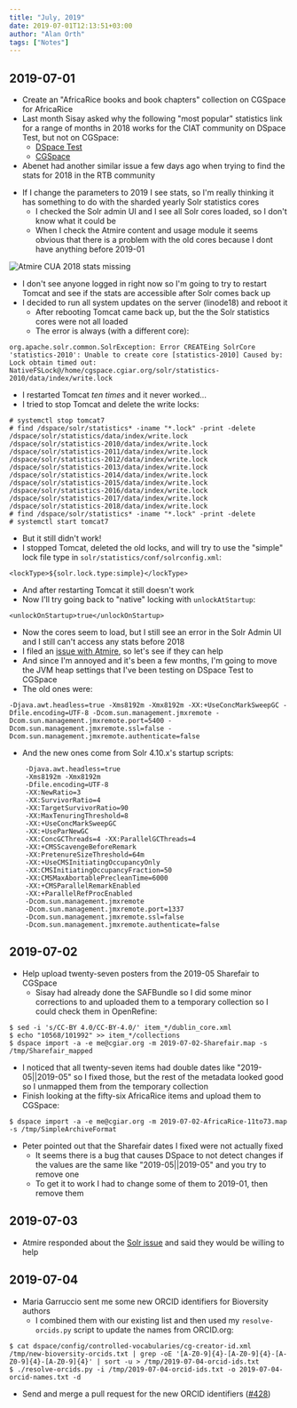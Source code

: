 ```yaml
---
title: "July, 2019"
date: 2019-07-01T12:13:51+03:00
author: "Alan Orth"
tags: ["Notes"]
---
```


## 2019-07-01

- Create an "AfricaRice books and book chapters" collection on CGSpace for AfricaRice
- Last month Sisay asked why the following "most popular" statistics link for a range of months in 2018 works for the CIAT community on DSpace Test, but not on CGSpace:
  - [DSpace Test](https://dspacetest.cgiar.org/handle/10568/35697/most-popular/item#simplefilter=custom&time_filter_end_date=01%2F12%2F2018)
  - [CGSpace](https://cgspace.cgiar.org/handle/10568/35697/most-popular/item#simplefilter=custom&time_filter_end_date=01%2F12%2F2018)
- Abenet had another similar issue a few days ago when trying to find the stats for 2018 in the RTB community

<!--more-->

- If I change the parameters to 2019 I see stats, so I'm really thinking it has something to do with the sharded yearly Solr statistics cores
  - I checked the Solr admin UI and I see all Solr cores loaded, so I don't know what it could be
  - When I check the Atmire content and usage module it seems obvious that there is a problem with the old cores because I dont have anything before 2019-01

![Atmire CUA 2018 stats missing](/cgspace-notes/2019/07/atmire-cua-2018-missing.png)

- I don't see anyone logged in right now so I'm going to try to restart Tomcat and see if the stats are accessible after Solr comes back up
- I decided to run all system updates on the server (linode18) and reboot it
  - After rebooting Tomcat came back up, but the the Solr statistics cores were not all loaded
  - The error is always (with a different core):

```
org.apache.solr.common.SolrException: Error CREATEing SolrCore 'statistics-2010': Unable to create core [statistics-2010] Caused by: Lock obtain timed out: NativeFSLock@/home/cgspace.cgiar.org/solr/statistics-2010/data/index/write.lock
```

- I restarted Tomcat *ten times* and it never worked...
- I tried to stop Tomcat and delete the write locks:

```
# systemctl stop tomcat7
# find /dspace/solr/statistics* -iname "*.lock" -print -delete
/dspace/solr/statistics/data/index/write.lock
/dspace/solr/statistics-2010/data/index/write.lock
/dspace/solr/statistics-2011/data/index/write.lock
/dspace/solr/statistics-2012/data/index/write.lock
/dspace/solr/statistics-2013/data/index/write.lock
/dspace/solr/statistics-2014/data/index/write.lock
/dspace/solr/statistics-2015/data/index/write.lock
/dspace/solr/statistics-2016/data/index/write.lock
/dspace/solr/statistics-2017/data/index/write.lock
/dspace/solr/statistics-2018/data/index/write.lock
# find /dspace/solr/statistics* -iname "*.lock" -print -delete
# systemctl start tomcat7
```

- But it still didn't work!
- I stopped Tomcat, deleted the old locks, and will try to use the "simple" lock file type in `solr/statistics/conf/solrconfig.xml`:

```
<lockType>${solr.lock.type:simple}</lockType>
```

- And after restarting Tomcat it still doesn't work
- Now I'll try going back to "native" locking with `unlockAtStartup`:

```
<unlockOnStartup>true</unlockOnStartup>
```

- Now the cores seem to load, but I still see an error in the Solr Admin UI and I still can't access any stats before 2018
- I filed an [issue with Atmire](https://tracker.atmire.com/tickets-cgiar-ilri/view-ticket?id=685), so let's see if they can help
- And since I'm annoyed and it's been a few months, I'm going to move the JVM heap settings that I've been testing on DSpace Test to CGSpace
- The old ones were:

```
-Djava.awt.headless=true -Xms8192m -Xmx8192m -XX:+UseConcMarkSweepGC -Dfile.encoding=UTF-8 -Dcom.sun.management.jmxremote -Dcom.sun.management.jmxremote.port=5400 -Dcom.sun.management.jmxremote.ssl=false -Dcom.sun.management.jmxremote.authenticate=false
```

- And the new ones come from Solr 4.10.x's startup scripts:

```
    -Djava.awt.headless=true
    -Xms8192m -Xmx8192m
    -Dfile.encoding=UTF-8
    -XX:NewRatio=3
    -XX:SurvivorRatio=4
    -XX:TargetSurvivorRatio=90
    -XX:MaxTenuringThreshold=8
    -XX:+UseConcMarkSweepGC
    -XX:+UseParNewGC
    -XX:ConcGCThreads=4 -XX:ParallelGCThreads=4
    -XX:+CMSScavengeBeforeRemark
    -XX:PretenureSizeThreshold=64m
    -XX:+UseCMSInitiatingOccupancyOnly
    -XX:CMSInitiatingOccupancyFraction=50
    -XX:CMSMaxAbortablePrecleanTime=6000
    -XX:+CMSParallelRemarkEnabled
    -XX:+ParallelRefProcEnabled
    -Dcom.sun.management.jmxremote
    -Dcom.sun.management.jmxremote.port=1337
    -Dcom.sun.management.jmxremote.ssl=false
    -Dcom.sun.management.jmxremote.authenticate=false
```

## 2019-07-02

- Help upload twenty-seven posters from the 2019-05 Sharefair to CGSpace
  - Sisay had already done the SAFBundle so I did some minor corrections to and uploaded them to a temporary collection so I could check them in OpenRefine:

```
$ sed -i 's/CC-BY 4.0/CC-BY-4.0/' item_*/dublin_core.xml
$ echo "10568/101992" >> item_*/collections
$ dspace import -a -e me@cgiar.org -m 2019-07-02-Sharefair.map -s /tmp/Sharefair_mapped
```
- I noticed that all twenty-seven items had double dates like "2019-05||2019-05" so I fixed those, but the rest of the metadata looked good so I unmapped them from the temporary collection
- Finish looking at the fifty-six AfricaRice items and upload them to CGSpace: 

```
$ dspace import -a -e me@cgiar.org -m 2019-07-02-AfricaRice-11to73.map -s /tmp/SimpleArchiveFormat
```

- Peter pointed out that the Sharefair dates I fixed were not actually fixed
  - It seems there is a bug that causes DSpace to not detect changes if the values are the same like "2019-05||2019-05" and you try to remove one
  - To get it to work I had to change some of them to 2019-01, then remove them

## 2019-07-03

- Atmire responded about the [Solr issue](https://tracker.atmire.com/tickets-cgiar-ilri/view-ticket?id=685) and said they would be willing to help

## 2019-07-04

- Maria Garruccio sent me some new ORCID identifiers for Bioversity authors
  - I combined them with our existing list and then used my `resolve-orcids.py` script to update the names from ORCID.org:

```
$ cat dspace/config/controlled-vocabularies/cg-creator-id.xml /tmp/new-bioversity-orcids.txt | grep -oE '[A-Z0-9]{4}-[A-Z0-9]{4}-[A-Z0-9]{4}-[A-Z0-9]{4}' | sort -u > /tmp/2019-07-04-orcid-ids.txt
$ ./resolve-orcids.py -i /tmp/2019-07-04-orcid-ids.txt -o 2019-07-04-orcid-names.txt -d
```

- Send and merge a pull request for the new ORCID identifiers ([#428](https://github.com/ilri/DSpace/pull/428))

<!-- vim: set sw=2 ts=2: -->

